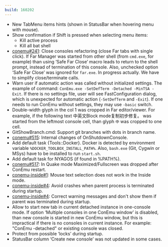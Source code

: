 ```yaml
---
build: 160202
---
```


* New TabMenu items hints (shown in StatusBar when hovering menu with mouse).
* Show confirmation if Shift is pressed when selecting menu items:
  * Kill active process
  * Kill all bat shell
* [conemu#241](https://github.com/Maximus5/ConEmu/issues/241): Close consoles refactoring (close Far tabs with single click).
  If Far Manager was started from other shell (from `cmd.exe`, for example)
  than using ‘Safe Far Close’ macro leads to return to the shell prompt,
  instead of termination of this console.
  Also, unchecked option ‘Safe Far Close’ was ignored for `far.exe`.
  In progress actually. We have to simplify close/terminate calls.
* Warn user if automatic action was called without initialized settings.
  The example of command: `ConEmu.exe -SetDefTerm -Detached -MinTSA -Exit`.
  If there is no settings file, user will see FastConfiguration dialog,
  which is unexpected for automatic action (`-SetDefTerm` and `-Exit`).
  If one needs to run ConEmu without settings, they may use `-basic` switch.
* Double-width glyph in the col 1 was cropped in Far editor/viewer.
  For example, if the following text
  中英文Block mode复制初步修复。
  was started from the leftmost console cell,
  than glyph `中` was cropped to one cell.
* GitShowBranch.cmd: Support git branches with dots in branch name.
* [conemu#515](https://github.com/Maximus5/ConEmu/issues/515): Internal changes of OnShutdownConsole.
* Add default task {Tools::Docker}.
  Docker is detected by environment variable `%DOCKER_TOOLBOX_INSTALL_PATH%`.
  Also, `bash.exe` (Git, Cygwin or MSys) have to be installed to run `start.sh`.
* Add default task for NYAGOS (if found in %PATH%).
* [conemu#517](https://github.com/Maximus5/ConEmu/issues/517): In Quake mode Maximized/Fullscreen was dropped after ConEmu restart.
* [conemu-inside#1](https://github.com/Maximus5/conemu-inside/issues/1): Mouse text selection does not work in the Inside mode.
* [conemu-inside#4](https://github.com/Maximus5/conemu-inside/issues/4): Avoid crashes when parent process is terminated during startup.
* [conemu-inside#4](https://github.com/Maximus5/conemu-inside/issues/4): Correct warning messages and don't show them if parent was terminated during startup.
* Allow to start new tab in current detached instance in one-console mode.
  If option ‘Multiple consoles in one ConEmu window’ is disabled,
  than new console is started in new ConEmu window, but this is impractical
  if there is no consoles in current instance.
  For example: "ConEmu -detached" or existing console was closed.
* Protect from possible ‘locks’ during startup.
* StatusBar column ‘Create new console’ was not updated in some cases.
